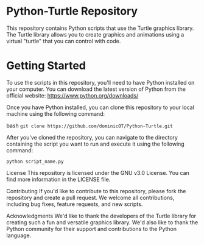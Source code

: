 # Python-Turtle Repository
This repository contains Python scripts that use the Turtle graphics library. The Turtle library allows you to create graphics and animations using a virtual "turtle" that you can control with code.

# Getting Started
To use the scripts in this repository, you'll need to have Python installed on your computer. You can download the latest version of Python from the official website: https://www.python.org/downloads/

Once you have Python installed, you can clone this repository to your local machine using the following command:

bash
```git clone https://github.com/dominicOT/Python-Turtle.git```

After you've cloned the repository, you can navigate to the directory containing the script you want to run and execute it using the following command:

```python script_name.py```

License
This repository is licensed under the GNU v3.0 License. You can find more information in the LICENSE file.


Contributing
If you'd like to contribute to this repository, please fork the repository and create a pull request. We welcome all contributions, including bug fixes, feature requests, and new scripts.

Acknowledgments
We'd like to thank the developers of the Turtle library for creating such a fun and versatile graphics library. We'd also like to thank the Python community for their support and contributions to the Python language.
